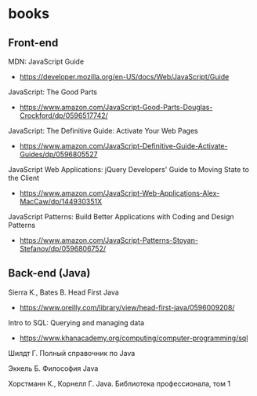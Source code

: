 # books

## Front-end

MDN: JavaScript Guide
- https://developer.mozilla.org/en-US/docs/Web/JavaScript/Guide

JavaScript: The Good Parts
- https://www.amazon.com/JavaScript-Good-Parts-Douglas-Crockford/dp/0596517742/

JavaScript: The Definitive Guide: Activate Your Web Pages
- https://www.amazon.com/JavaScript-Definitive-Guide-Activate-Guides/dp/0596805527

JavaScript Web Applications: jQuery Developers' Guide to Moving State to the Client
- https://www.amazon.com/JavaScript-Web-Applications-Alex-MacCaw/dp/144930351X

JavaScript Patterns: Build Better Applications with Coding and Design Patterns
- https://www.amazon.com/JavaScript-Patterns-Stoyan-Stefanov/dp/0596806752/

## Back-end (Java)

Sierra K., Bates B. Head First Java
- https://www.oreilly.com/library/view/head-first-java/0596009208/

Intro to SQL: Querying and managing data
- https://www.khanacademy.org/computing/computer-programming/sql

Шилдт Г. Полный справочник по Java

Эккель Б. Философия Java

Хорстманн К., Корнелл Г. Java. Библиотека профессионала, том 1
